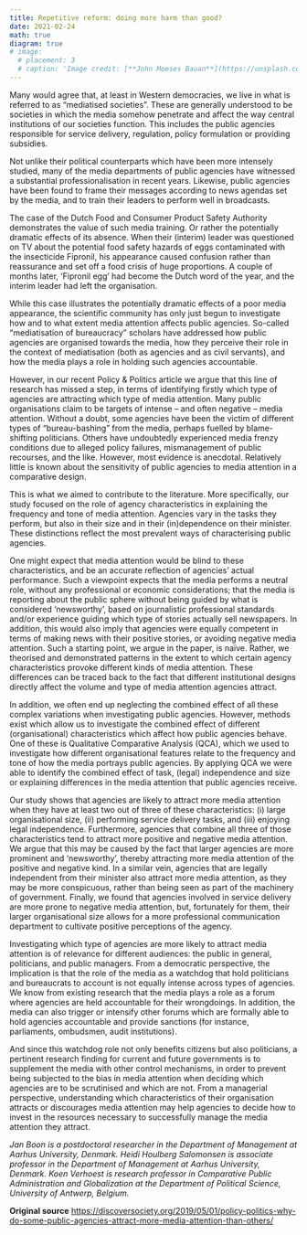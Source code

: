 ```yaml
---
title: Repetitive reform: doing more harm than good? 
date: 2021-02-24
math: true
diagram: true
# image:
  # placement: 3
  # caption: 'Image credit: [**John Moeses Bauan**](https://unsplash.com/photos/OGZtQF8iC0g)'
---
```




Many would agree that, at least in Western democracies, we live in what is referred to as “mediatised societies”. These are generally understood to be societies in which the media somehow penetrate and affect the way central institutions of our societies function. This includes the public agencies responsible for service delivery, regulation, policy formulation or providing subsidies.

Not unlike their political counterparts which have been more intensely studied, many of the media departments of public agencies have witnessed a substantial professionalisation in recent years. Likewise, public agencies have been found to frame their messages according to news agendas set by the media, and to train their leaders to perform well in broadcasts.

The case of the Dutch Food and Consumer Product Safety Authority demonstrates the value of such media training. Or rather the potentially dramatic effects of its absence. When their (interim) leader was questioned on TV about the potential food safety hazards of eggs contaminated with the insecticide Fipronil, his appearance caused confusion rather than reassurance and set off a food crisis of huge proportions. A couple of months later, ‘Fipronil egg’ had become the Dutch word of the year, and the interim leader had left the organisation.

While this case illustrates the potentially dramatic effects of a poor media appearance, the scientific community has only just begun to investigate how and to what extent media attention affects public agencies. So-called “mediatisation of bureaucracy” scholars have addressed how public agencies are organised towards the media, how they perceive their role in the context of mediatisation (both as agencies and as civil servants), and how the media plays a role in holding such agencies accountable.

However, in our recent Policy & Politics article we argue that this line of research has missed a step, in terms of identifying firstly which type of agencies are attracting which type of media attention. Many public organisations claim to be targets of intense – and often negative – media attention. Without a doubt, some agencies have been the victim of different types of “bureau-bashing” from the media, perhaps fuelled by blame-shifting politicians. Others have undoubtedly experienced media frenzy conditions due to alleged policy failures, mismanagement of public recourses, and the like. However, most evidence is anecdotal. Relatively little is known about the sensitivity of public agencies to media attention in a comparative design.

This is what we aimed to contribute to the literature. More specifically, our study focused on the role of agency characteristics in explaining the frequency and tone of media attention. Agencies vary in the tasks they perform, but also in their size and in their (in)dependence on their minister. These distinctions reflect the most prevalent ways of characterising public agencies.

One might expect that media attention would be blind to these characteristics, and be an accurate reflection of agencies’ actual performance. Such a viewpoint expects that the media performs a neutral role, without any professional or economic considerations; that the media is reporting about the public sphere without being guided by what is considered ‘newsworthy’, based on journalistic professional standards and/or experience guiding which type of stories actually sell newspapers. In addition, this would also imply that agencies were equally competent in terms of making news with their positive stories, or avoiding negative media attention. Such a starting point, we argue in the paper, is naïve. Rather, we theorised and demonstrated patterns in the extent to which certain agency characteristics provoke different kinds of media attention. These differences can be traced back to the fact that different institutional designs directly affect the volume and type of media attention agencies attract.

In addition, we often end up neglecting the combined effect of all these complex variations when investigating public agencies. However, methods exist which allow us to investigate the combined effect of different (organisational) characteristics which affect how public agencies behave. One of these is Qualitative Comparative Analysis (QCA), which we used to investigate how different organisational features relate to the frequency and tone of how the media portrays public agencies. By applying QCA we were able to identify the combined effect of task, (legal) independence and size or explaining differences in the media attention that public agencies receive.

Our study shows that agencies are likely to attract more media attention when they have at least two out of three of these characteristics: (i) large organisational size, (ii) performing service delivery tasks, and (iii) enjoying legal independence. Furthermore, agencies that combine all three of those characteristics tend to attract more positive and negative media attention. We argue that this may be caused by the fact that larger agencies are more prominent and ‘newsworthy’, thereby attracting more media attention of the positive and negative kind. In a similar vein, agencies that are legally independent from their minister also attract more media attention, as they may be more conspicuous, rather than being seen as part of the machinery of government. Finally, we found that agencies involved in service delivery are more prone to negative media attention, but, fortunately for them, their larger organisational size allows for a more professional communication department to cultivate positive perceptions of the agency.

Investigating which type of agencies are more likely to attract media attention is of relevance for different audiences: the public in general, politicians, and public managers. From a democratic perspective, the implication is that the role of the media as a watchdog that hold politicians and bureaucrats to account is not equally intense across types of agencies. We know from existing research that the media plays a role as a forum where agencies are held accountable for their wrongdoings. In addition, the media can also trigger or intensify other forums which are formally able to hold agencies accountable and provide sanctions (for instance, parliaments, ombudsmen, audit institutions).

And since this watchdog role not only benefits citizens but also politicians, a pertinent research finding for current and future governments is to supplement the media with other control mechanisms, in order to prevent being subjected to the bias in media attention when deciding which agencies are to be scrutinised and which are not. From a managerial perspective, understanding which characteristics of their organisation attracts or discourages media attention may help agencies to decide how to invest in the resources necessary to successfully manage the media attention they attract.



*Jan Boon is a postdoctoral researcher in the Department of Management at Aarhus University, Denmark. Heidi Houlberg Salomonsen is associate professor in the Department of Management at Aarhus University, Denmark. Koen Verhoest is research professor in Comparative Public Administration and Globalization at the Department of Political Science, University of Antwerp, Belgium.*


**Original source**
https://discoversociety.org/2019/05/01/policy-politics-why-do-some-public-agencies-attract-more-media-attention-than-others/



